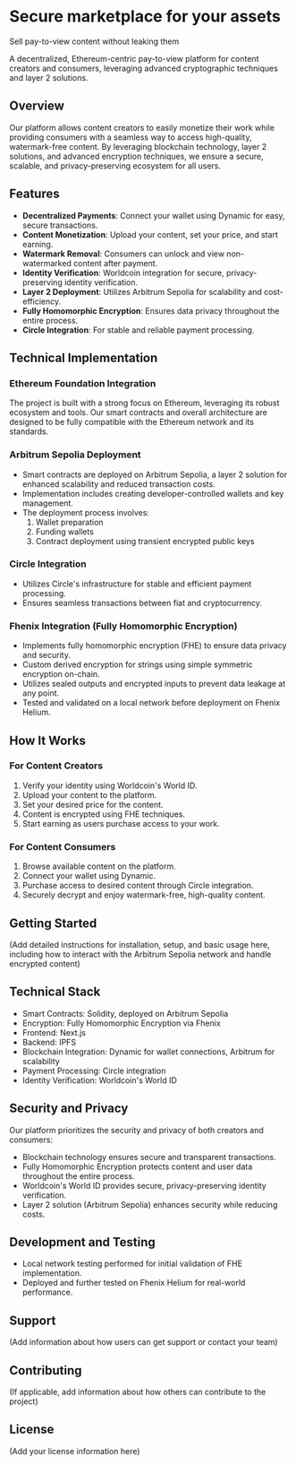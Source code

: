 # Secure marketplace for your assets
Sell pay-to-view content without leaking them


A decentralized, Ethereum-centric pay-to-view platform for content creators and consumers, leveraging advanced cryptographic techniques and layer 2 solutions.

## Overview

Our platform allows content creators to easily monetize their work while providing consumers with a seamless way to access high-quality, watermark-free content. By leveraging blockchain technology, layer 2 solutions, and advanced encryption techniques, we ensure a secure, scalable, and privacy-preserving ecosystem for all users.

## Features

- **Decentralized Payments**: Connect your wallet using Dynamic for easy, secure transactions.
- **Content Monetization**: Upload your content, set your price, and start earning.
- **Watermark Removal**: Consumers can unlock and view non-watermarked content after payment.
- **Identity Verification**: Worldcoin integration for secure, privacy-preserving identity verification.
- **Layer 2 Deployment**: Utilizes Arbitrum Sepolia for scalability and cost-efficiency.
- **Fully Homomorphic Encryption**: Ensures data privacy throughout the entire process.
- **Circle Integration**: For stable and reliable payment processing.

## Technical Implementation

### Ethereum Foundation Integration
The project is built with a strong focus on Ethereum, leveraging its robust ecosystem and tools. Our smart contracts and overall architecture are designed to be fully compatible with the Ethereum network and its standards.

### Arbitrum Sepolia Deployment
- Smart contracts are deployed on Arbitrum Sepolia, a layer 2 solution for enhanced scalability and reduced transaction costs.
- Implementation includes creating developer-controlled wallets and key management.
- The deployment process involves:
  1. Wallet preparation
  2. Funding wallets
  3. Contract deployment using transient encrypted public keys

### Circle Integration
- Utilizes Circle's infrastructure for stable and efficient payment processing.
- Ensures seamless transactions between fiat and cryptocurrency.

### Fhenix Integration (Fully Homomorphic Encryption)
- Implements fully homomorphic encryption (FHE) to ensure data privacy and security.
- Custom derived encryption for strings using simple symmetric encryption on-chain.
- Utilizes sealed outputs and encrypted inputs to prevent data leakage at any point.
- Tested and validated on a local network before deployment on Fhenix Helium.

## How It Works

### For Content Creators

1. Verify your identity using Worldcoin's World ID.
2. Upload your content to the platform.
3. Set your desired price for the content.
4. Content is encrypted using FHE techniques.
5. Start earning as users purchase access to your work.

### For Content Consumers

1. Browse available content on the platform.
2. Connect your wallet using Dynamic.
3. Purchase access to desired content through Circle integration.
4. Securely decrypt and enjoy watermark-free, high-quality content.

## Getting Started

(Add detailed instructions for installation, setup, and basic usage here, including how to interact with the Arbitrum Sepolia network and handle encrypted content)

## Technical Stack

- Smart Contracts: Solidity, deployed on Arbitrum Sepolia
- Encryption: Fully Homomorphic Encryption via Fhenix
- Frontend: Next.js
- Backend: IPFS
- Blockchain Integration: Dynamic for wallet connections, Arbitrum for scalability
- Payment Processing: Circle integration
- Identity Verification: Worldcoin's World ID

## Security and Privacy

Our platform prioritizes the security and privacy of both creators and consumers:
- Blockchain technology ensures secure and transparent transactions.
- Fully Homomorphic Encryption protects content and user data throughout the entire process.
- Worldcoin's World ID provides secure, privacy-preserving identity verification.
- Layer 2 solution (Arbitrum Sepolia) enhances security while reducing costs.

## Development and Testing

- Local network testing performed for initial validation of FHE implementation.
- Deployed and further tested on Fhenix Helium for real-world performance.

## Support

(Add information about how users can get support or contact your team)

## Contributing

(If applicable, add information about how others can contribute to the project)

## License

(Add your license information here)
